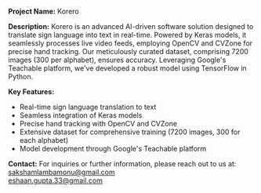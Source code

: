 **Project Name:** Korero

**Description:**
Korero is an advanced AI-driven software solution designed to translate sign language into text in real-time. Powered by Keras models, it seamlessly processes live video feeds, employing OpenCV and CVZone for precise hand tracking. Our meticulously curated dataset, comprising 7200 images (300 per alphabet), ensures accuracy. Leveraging Google's Teachable platform, we've developed a robust model using TensorFlow in Python.

**Key Features:**
- Real-time sign language translation to text
- Seamless integration of Keras models
- Precise hand tracking with OpenCV and CVZone
- Extensive dataset for comprehensive training (7200 images, 300 for each alphabet)
- Model development through Google's Teachable platform

**Contact:**
For inquiries or further information, please reach out to us at: <br>
sakshamlambamonu@gmail.com <br>
eshaan.gupta.33@gmail.com
